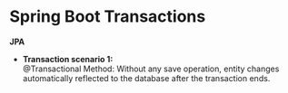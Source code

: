 # Spring Boot Transactions
**JPA** <br/>
- **Transaction scenario 1: <br/>**
@Transactional Method:
Without any save operation, entity changes automatically reflected to the database
after the transaction ends.